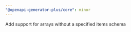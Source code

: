```yaml
---
"@openapi-generator-plus/core": minor
---
```


Add support for arrays without a specified items schema

